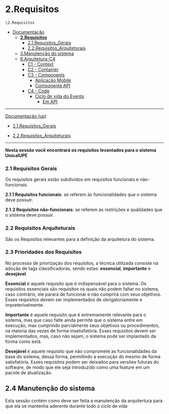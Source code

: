 # 2.Requisitos

`\2.Requisitos`

* [Documentação](../README.md)
  * [**2.Requisitos**](../2.Requisitos/README.md)
    * [2.1.Requisitos_Gerais](../2.Requisitos/2.1.Requisitos_Gerais/README.md)
    * [2.2.Requisitos_Arquiteturais](../2.Requisitos/2.2.Requisitos_Arquiteturais/README.md)
  * [3.Manutenção do sistema](../3.Manuten%C3%A7%C3%A3o%20do%20sistema/README.md)
  * [6.Arquitetura-C4](../6.Arquitetura-C4/README.md)
    * [C1 - Context](../6.Arquitetura-C4/C1%20-%20Context/README.md)
    * [C2 - Container](../6.Arquitetura-C4/C2%20-%20Container/README.md)
    * [C3 - Components](../6.Arquitetura-C4/C3%20-%20Components/README.md)
      * [Aplicação Mobile](../6.Arquitetura-C4/C3%20-%20Components/Aplica%C3%A7%C3%A3o%20Mobile/README.md)
      * [Componente API](../6.Arquitetura-C4/C3%20-%20Components/Componente%20API/README.md)
    * [C4 - Code](../6.Arquitetura-C4/C4%20-%20Code/README.md)
      * [Ciclo de vida do Evento](../6.Arquitetura-C4/C4%20-%20Code/Ciclo%20de%20vida%20do%20Evento/README.md)
        * [Em API](../6.Arquitetura-C4/C4%20-%20Code/Ciclo%20de%20vida%20do%20Evento/Em%20API/README.md)

---

[Documentação (up)](../README.md)

- [2.1.Requisitos_Gerais](../2.Requisitos/2.1.Requisitos_Gerais/README.md)

- [2.2.Requisitos_Arquiteturais](../2.Requisitos/2.2.Requisitos_Arquiteturais/README.md)

---


**Nesta sessão você encontrará os requisitos levantados para o sistema UnicalUPE**

### **2.1 Requisitos Gerais**
Os requisitos gerais estão subdividos em requisitos funcionais e não-funcionais.

**2.1.1 Requisitos funcionais**: se referem às funcionalidades que o sistema deve possuir.

**2.1.2 Requisitos não-funcionais**: se referem às restrições e qualidades que o sistema deve possuir.

### **2.2 Requisitos Arquiteturais**

São os Requisitos relevantes para a definição da arquitetura do sistema.

### **2.3 Prioridades dos Requisitos**
No processo de priorização dos requisitos, a técnica utilizada consiste na adoção de tags classificadoras, sendo estas: **essencial**, **importante** e **desejável**.

**Essencial** é aquele requisito que é indispensável para o sistema. Os requisitos essenciais são requisitos os quais não podem faltar no sistema, caso contrário, ele parará de funcionar e não cumprirá com seus objetivos. Esses requisitos devem ser implementados de obrigatoriamente e impreterivelmente.

**Importante** é aquele requisito que é extremamente relevante para o sistema, mas que caso falte ainda permite que o sistema entre em execução, mas cumprindo parcialmente seus objetivos ou procedimentos, na maioria das vezes de forma insatisfatória. Esses requisitos devem ser implementados, mas, caso não sejam, o sistema pode ser implantado da forma como está.

**Desejável** é aquele requisito que não compromete as funcionalidades da base do sistema, dessa forma, permitindo a execução do mesmo de forma satisfatória. Esses requisitos podem ser deixados para versões futuras do software, de modo que ele seja introduzido como uma feature em um pacote de atualização. 

## 2.4 Manutenção do sistema

Esta sessão contém como deve ser feita a manutenção da arquitertura para que ela se mantenha aderente durante todo o ciclo de vida